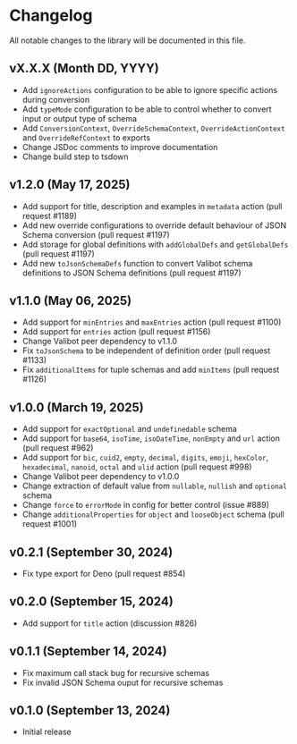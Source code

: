 # Changelog

All notable changes to the library will be documented in this file.

## vX.X.X (Month DD, YYYY)

- Add `ignoreActions` configuration to be able to ignore specific actions during conversion
- Add `typeMode` configuration to be able to control whether to convert input or output type of schema
- Add `ConversionContext`, `OverrideSchemaContext`, `OverrideActionContext` and `OverrideRefContext` to exports
- Change JSDoc comments to improve documentation
- Change build step to tsdown

## v1.2.0 (May 17, 2025)

- Add support for title, description and examples in `metadata` action (pull request #1189)
- Add new override configurations to override default behaviour of JSON Schema conversion (pull request #1197)
- Add storage for global definitions with `addGlobalDefs` and `getGlobalDefs` (pull request #1197)
- Add new `toJsonSchemaDefs` function to convert Valibot schema definitions to JSON Schema definitions (pull request #1197)

## v1.1.0 (May 06, 2025)

- Add support for `minEntries` and `maxEntries` action (pull request #1100)
- Add support for `entries` action (pull request #1156)
- Change Valibot peer dependency to v1.1.0
- Fix `toJsonSchema` to be independent of definition order (pull request #1133)
- Fix `additionalItems` for tuple schemas and add `minItems` (pull request #1126)

## v1.0.0 (March 19, 2025)

- Add support for `exactOptional` and `undefinedable` schema
- Add support for `base64`, `isoTime`, `isoDateTime`, `nonEmpty` and `url` action (pull request #962)
- Add support for `bic`, `cuid2`, `empty`, `decimal`, `digits`, `emoji`, `hexColor`, `hexadecimal`, `nanoid`, `octal` and `ulid` action (pull request #998)
- Change Valibot peer dependency to v1.0.0
- Change extraction of default value from `nullable`, `nullish` and `optional` schema
- Change `force` to `errorMode` in config for better control (issue #889)
- Change `additionalProperties` for `object` and `looseObject` schema (pull request #1001)

## v0.2.1 (September 30, 2024)

- Fix type export for Deno (pull request #854)

## v0.2.0 (September 15, 2024)

- Add support for `title` action (discussion #826)

## v0.1.1 (September 14, 2024)

- Fix maximum call stack bug for recursive schemas
- Fix invalid JSON Schema ouput for recursive schemas

## v0.1.0 (September 13, 2024)

- Initial release
